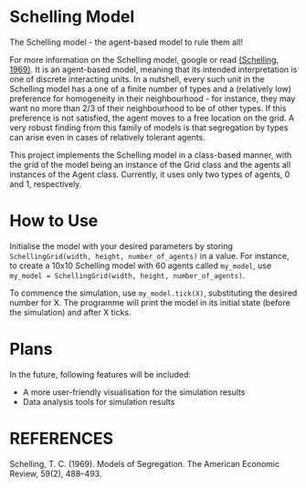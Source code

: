 # Schelling Model

The Schelling model - the agent-based model to rule them all!

For more information on the Schelling model, google or read [(Schelling, 1969)](http://www.jstor.org/stable/1823701). It is an agent-based model, meaning that its intended interpretation is one of discrete interacting units. In a nutshell, every such unit in the Schelling model has a one of a finite number of types and a (relatively low) preference for homogeneity in their neighbourhood - for instance, they may want no more than 2/3 of their neighbourhood to be of other types. If this preference is not satisfied, the agent moves to a free location on the grid. A very robust finding from this family of models is that segregation by types can arise even in cases of relatively tolerant agents.

This project implements the Schelling model in a class-based manner, with the grid of the model being an instance of the Grid class and the agents all instances of the Agent class. Currently, it uses only two types of agents, 0 and 1, respectively.

# How to Use
Initialise the model with your desired parameters by storing `SchellingGrid(width, height, number_of_agents)` in a value. For instance, to create a 10x10 Schelling model with 60 agents called `my_model`, use `my_model = SchellingGrid(width, height, number_of_agents)`. 

To commence the simulation, use `my_model.tick(X)`, substituting the desired number for X. The programme will print the model in its initial state (before the simulation) and after X ticks.

# Plans
In the future, following features will be included:
* A more user-friendly visualisation for the simulation results
* Data analysis tools for simulation results

# REFERENCES

Schelling, T. C. (1969). Models of Segregation. The American Economic Review, 59(2), 488–493.